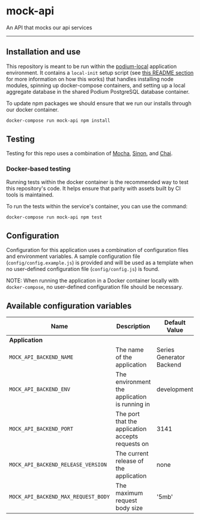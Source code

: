 # mock-api

An API that mocks our api services

---

## Installation and use

This repository is meant to be run within the [podium-local](https://github.com/soulcycle/podium-local) application environment. It contains a `local-init` setup script (see [this README section](https://github.com/soulcycle/podium-local#application-initialization-and-the-local-init-script) for more information on how this works) that handles installing node modules, spinning up docker-compose containers, and setting up a local aggregate database in the shared Podium PostgreSQL database container.

To update npm packages we should ensure that we run our installs through our docker container.

```bash
docker-compose run mock-api npm install
```

## Testing

Testing for this repo uses a combination of [Mocha](https://mochajs.org/), [Sinon](http://sinonjs.org/), and [Chai](http://chaijs.com/).

### Docker-based testing

Running tests within the docker container is the recommended way to test this repository's code. It helps ensure that parity with assets built by CI tools is maintained.

To run the tests within the service's container, you can use the command:

```bash
docker-compose run mock-api npm test
```

## Configuration

Configuration for this application uses a combination of configuration files and environment variables. A sample configuration file (`config/config.example.js`) is provided and will be used as a template when no user-defined configuration file (`config/config.js`) is found.

NOTE: When running the application in a Docker container locally with `docker-compose`, no user-defined configuration file should be necessary.

## Available configuration variables

| Name | Description | Default Value | Required |
| ---- | ----------- | ------------- | -------- |
| **Application** | | | |
| `MOCK_API_BACKEND_NAME` | The name of the application | Series Generator Backend | no |
| `MOCK_API_BACKEND_ENV` | The environment the application is running in | development | no |
| `MOCK_API_BACKEND_PORT` | The port that the application accepts requests on | 3141 | no |
| `MOCK_API_BACKEND_RELEASE_VERSION` | The current release of the application | none | no |
| `MOCK_API_BACKEND_MAX_REQUEST_BODY` | The maximum request body size | '5mb' | no |
